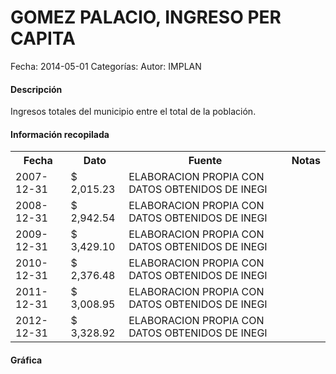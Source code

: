 GOMEZ PALACIO, INGRESO PER CAPITA
=====

Fecha: 2014-05-01
Categorías: 
Autor: IMPLAN

#### Descripción

Ingresos totales del municipio entre el total de la población.

#### Información recopilada

<table class="table table-hover table-bordered">
  <tr><th>Fecha</th><th>Dato</th><th>Fuente</th><th>Notas</th></tr>
  <tr><td>2007-12-31</td><td>$ 2,015.23</td><td>ELABORACION PROPIA CON DATOS OBTENIDOS DE INEGI</td><td></td></tr>
  <tr><td>2008-12-31</td><td>$ 2,942.54</td><td>ELABORACION PROPIA CON DATOS OBTENIDOS DE INEGI</td><td></td></tr>
  <tr><td>2009-12-31</td><td>$ 3,429.10</td><td>ELABORACION PROPIA CON DATOS OBTENIDOS DE INEGI</td><td></td></tr>
  <tr><td>2010-12-31</td><td>$ 2,376.48</td><td>ELABORACION PROPIA CON DATOS OBTENIDOS DE INEGI</td><td></td></tr>
  <tr><td>2011-12-31</td><td>$ 3,008.95</td><td>ELABORACION PROPIA CON DATOS OBTENIDOS DE INEGI</td><td></td></tr>
  <tr><td>2012-12-31</td><td>$ 3,328.92</td><td>ELABORACION PROPIA CON DATOS OBTENIDOS DE INEGI</td><td></td></tr>
</table>

#### Gráfica

<div id="Morriskngwmqxq" class="grafica"></div>
  <!-- JAVASCRIPT DE LA GRAFICA EN Morriskngwmqxq -->
  <script>
  new Morris.Bar({
    element: 'Morriskngwmqxq',
    data: [
      { fecha: '2007-12-31', dato: 2015.23 },
      { fecha: '2008-12-31', dato: 2942.54 },
      { fecha: '2009-12-31', dato: 3429.10 },
      { fecha: '2010-12-31', dato: 2376.48 },
      { fecha: '2011-12-31', dato: 3008.95 },
      { fecha: '2012-12-31', dato: 3328.92 }
    ],
    xkey: 'fecha',
    ykeys: ['dato'],
    labels: ['Dato']
  });
  </script>
